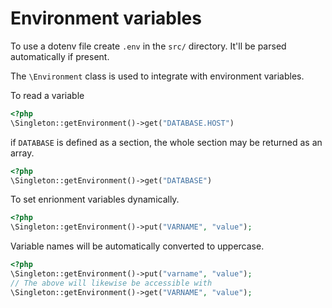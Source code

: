 # Environment variables
To use a dotenv file create `.env` in the `src/` directory.
It'll be parsed automatically if present.  

The `\Environment` class is used to integrate with environment variables.

To read a variable
```php
<?php
\Singleton::getEnvironment()->get("DATABASE.HOST")
```

if `DATABASE` is defined as a section, the whole section may be returned as an array.

```php
<?php
\Singleton::getEnvironment()->get("DATABASE")
```

To set enrionment variables dynamically.

```php
<?php
\Singleton::getEnvironment()->put("VARNAME", "value");
```

Variable names will be automatically converted to uppercase.

```php
<?php
\Singleton::getEnvironment()->put("varname", "value");
// The above will likewise be accessible with
\Singleton::getEnvironment()->get("VARNAME", "value");
```